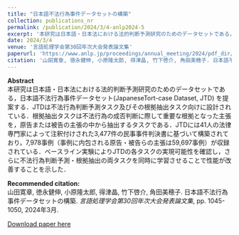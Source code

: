 ```yaml
---
title: "日本語不法行為事件データセットの構築"
collection: publications_nr
permalink: /publication/2024/3/4-anlp2024-5
excerpt: '本研究は日本語・日本法における法的判断予測研究のためのデータセットである，日本語不法行為事件データセット(JapaneseTort-case Dataset, JTD) を提案する．JTDは不法行為判断予測タスク及びその根拠抽出タスク向けに設計されている．根拠抽出タスクは不法行為の成否判断に際して重要な根拠となった主張を，原告または被告の主張の中から抽出するタスクである．JTDには41人の法律専門家によって注釈付けされた3,477件の民事事件判決書に基づいて構築されており，7,978事例（事例に内包される原告・被告らの主張は59,697事例）が収録されている．ベースライン実験によりJTDの各タスクの実現可能性を確認し，さらに不法行為判断予測・根拠抽出の両タスクを同時に学習させることで性能が改善することを示した．'
date: 2024/3/4
venue: '言語処理学会第30回年次大会発表論文集'
paperurl: 'https://www.anlp.jp/proceedings/annual_meeting/2024/pdf_dir/E4-2.pdf'
citation: '山田寛章, 徳永健伸, 小原隆太郎, 得津晶, 竹下啓介, 角田美穂子. 日本語不法行為事件データセットの構築. <i>言語処理学会第30回年次大会発表論文集</i>, pp. 1045-1050, 2024年3月.'
---
```

**Abstract**   
本研究は日本語・日本法における法的判断予測研究のためのデータセットである，日本語不法行為事件データセット(JapaneseTort-case Dataset, JTD) を提案する．JTDは不法行為判断予測タスク及びその根拠抽出タスク向けに設計されている．根拠抽出タスクは不法行為の成否判断に際して重要な根拠となった主張を，原告または被告の主張の中から抽出するタスクである．JTDには41人の法律専門家によって注釈付けされた3,477件の民事事件判決書に基づいて構築されており，7,978事例（事例に内包される原告・被告らの主張は59,697事例）が収録されている．ベースライン実験によりJTDの各タスクの実現可能性を確認し，さらに不法行為判断予測・根拠抽出の両タスクを同時に学習させることで性能が改善することを示した．

**Recommended citation:**   
山田寛章, 徳永健伸, 小原隆太郎, 得津晶, 竹下啓介, 角田美穂子. 日本語不法行為事件データセットの構築. <i>言語処理学会第30回年次大会発表論文集</i>, pp. 1045-1050, 2024年3月.

<a href='https://www.anlp.jp/proceedings/annual_meeting/2024/pdf_dir/E4-2.pdf'>Download paper here</a>
